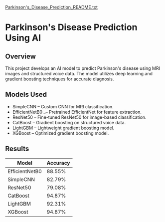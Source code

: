 [Parkinson's_Disease_Prediction_README.txt](https://github.com/user-attachments/files/18588654/Parkinson.s_Disease_Prediction_README.txt)
# Parkinson's Disease Prediction Using AI

## Overview
This project develops an AI model to predict Parkinson's disease using MRI images and structured voice data. The model utilizes deep learning and gradient boosting techniques for accurate diagnosis.

## Models Used
- SimpleCNN – Custom CNN for MRI classification.
- EfficientNetB0 _– Pretrained EfficientNet for feature extraction.
- ResNet50 – Fine-tuned ResNet50 for image-based classification.
- CatBoost – Gradient boosting on structured voice data.
- LightGBM – Lightweight gradient boosting model.
- XGBoost – Optimized gradient boosting model.


## Results
| Model | Accuracy |
|--------|----------|
| EfficientNetB0 | 88.55% |
| SimpleCNN| 82.79% |
| ResNet50 | 79.08% |
| CatBoost | 94.87% |
| LightGBM | 92.31% |
| XGBoost   | 94.87% |
